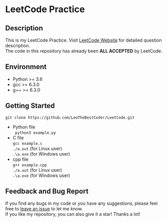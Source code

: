 # LeetCode Practice

## Description
This is my LeetCode Practice. Visit [LeetCode Website](https://leetcode.com/) for detailed question description.  
The code in this repository has already been **ALL ACCEPTED** by LeetCode.

## Environment
* Python >= 3.6  
* gcc >= 6.3.0  
* g++ >= 6.3.0

## Getting Started
```
git clone https://github.com/LeoTheBestCoder/LeetCode.git
```
* Python file  
``` python3 example.py```
* C file  
``` gcc example.c ```  
```./a.out``` (for Linux user)  
```.\a.exe``` (for Windows user)
* cpp file   
``` g++ example.cpp ```  
```./a.out``` (for Linux user)  
```.\a.exe``` (for Windows user)

## Feedback and Bug Report
If you find any bugs in my code or you have any suggestions, please feel free to [leave an issue](https://github.com/LeoTheBestCoder/LeetCode/issues) to let me know.  
If you like my repository, you can also give it a star! Thanks a lot!

